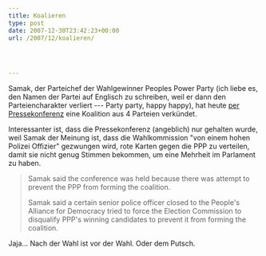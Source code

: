 ```yaml
---
title: Koalieren
type: post
date: 2007-12-30T23:42:23+00:00
url: /2007/12/koalieren/




---
```

Samak, der Parteichef der Wahlgewinner Peoples Power Party (ich liebe es, den Namen der Partei auf Englisch zu schreiben, weil er dann den Parteiencharakter verliert --- Party party, happy happy), hat heute [per Pressekonferenz][1] eine Koalition aus 4 Parteien verkündet.

Interessanter ist, dass die Pressekonferenz (angeblich) nur gehalten wurde, weil Samak der Meinung ist, dass die Wahlkommission "von einem hohen Polizei Offizier" gezwungen wird, rote Karten gegen die <span class="caps">PPP</span> zu verteilen, damit sie nicht genug Stimmen bekommen, um eine Mehrheit im Parlament zu haben.

> Samak said the conference was held because there was attempt to prevent the <span class="caps">PPP</span> from forming the coalition.
>
> Samak said a certain senior police officer closed to the People's Alliance for Democracy tried to force the Election Commission to disqualify <span class="caps">PPP</span>'s winning candidates to prevent it from forming the coalition.

Jaja... Nach der Wahl ist vor der Wahl. Oder dem Putsch.

 [1]: http://www.nationmultimedia.com/breakingnews/read.php?newsid=30060762
